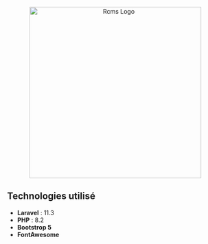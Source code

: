 <p align="center"><a href="https://www.rsoft.re" target="_blank"><img src="https://www.rsoft.re/images/logo/LOGO_RSoft_Reunion4%20(1).png" width="400" alt="Rcms Logo"></a></p>

## Technologies utilisé

- **Laravel** : 11.3
- **PHP** : 8.2
- **Bootstrop 5**
- **FontAwesome**
